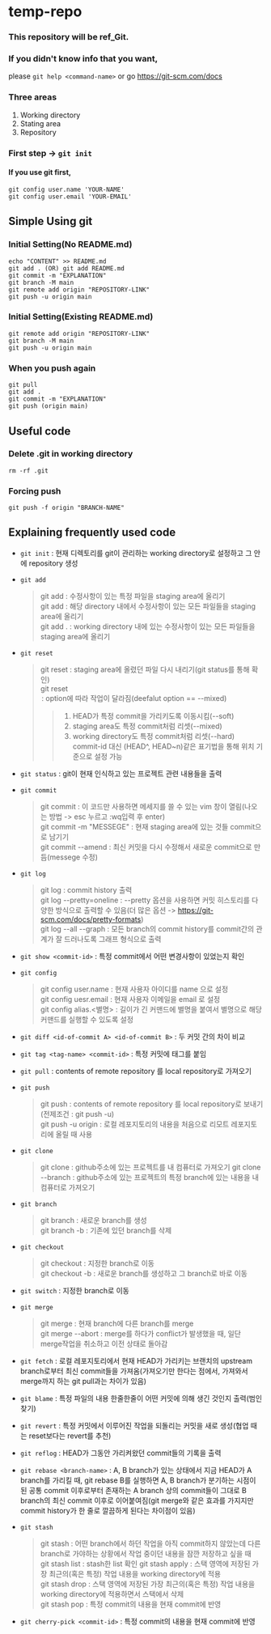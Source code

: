 # temp-repo
### This repository will be ref_Git.
### If you didn't know info that you want,     
please `git help <command-name>` or go https://git-scm.com/docs
### Three areas
1. Working directory
2. Stating area
3. Repository

### First step -> ` git init `

#### If you use git first,
```
git config user.name 'YOUR-NAME'
git config user.email 'YOUR-EMAIL'
```
## Simple Using git
### Initial Setting(No README.md)
```
echo "CONTENT" >> README.md
git add . (OR) git add README.md
git commit -m "EXPLANATION"
git branch -M main
git remote add origin "REPOSITORY-LINK"
git push -u origin main
```

### Initial Setting(Existing README.md)
```
git remote add origin "REPOSITORY-LINK"
git branch -M main
git push -u origin main
```

### When you push again
```
git pull
git add .
git commit -m "EXPLANATION"
git push (origin main)
```


## Useful code
### Delete .git in working directory
`rm -rf .git`

### Forcing push
`git push -f origin "BRANCH-NAME"`


## Explaining frequently used code
* `git init` : 현재 디렉토리를 git이 관리하는 working directory로 설정하고 그 안에 repository 생성

* `git add`
  > git add <file-name> : 수정사항이 있는 특정 파일을 staging area에 올리기 <br>
  > git add <directory-name> : 해당 directory 내에서 수정사항이 있는 모든 파일들을 staging area에 올리기<br>
  > git add . : working directory 내에 있는 수정사항이 있는 모든 파일들을 staging area에 올리기

* `git reset`
  > git reset <file-name> : staging area에 올렸던 파일 다시 내리기(git status를 통해 확인)<br>
  > git reset <option> <commit-id> : option에 따라 작업이 달라짐(deefalut option == --mixed)<br>
  > > 1. HEAD가 특정 commit을 가리키도록 이동시킴(--soft)
  > > 2. staging area도 특정 commit처럼 리셋(--mixed)
  > > 3. working directory도 특정 commit처럼 리셋(--hard)<br>
  > > commit-id 대신 (HEAD^, HEAD~n)같은 표기법을 통해 위치 기준으로 설정 가능
* `git status` : git이 현재 인식하고 있는 프로젝트 관련 내용들을 출력
* `git commit`
  > git commit : 이 코드만 사용하면 메세지를 쓸 수 있는 vim 창이 열림(나오는 방법 -> esc 누르고 :wq입력 후 enter)<br>
  > git commit -m "MESSEGE" : 현재 staging area에 있는 것들 commit으로 남기기<br>
  > git commit --amend : 최신 커밋을 다시 수정해서 새로운 commit으로 만듬(messege 수정)
* `git log`
  > git log : commit history 출력<br>
  > git log --pretty=oneline : --pretty 옵션을 사용하면 커밋 히스토리를 다양한 방식으로 출력할 수 있음(더 많은 옵션 -> https://git-scm.com/docs/pretty-formats)<br>
  > git log --all --graph : 모든 branch의 commit history를 commit간의 관계가 잘 드러나도록 그래프 형식으로 출력
* `git show <commit-id>` : 특정 commit에서 어떤 변경사항이 있었는지 확인
* `git config`
  > git config user.name <name> : 현재 사용자 아이디를 name 으로 설정<br>
  > git config uesr.email <email> : 현재 사용자 이메일을 email 로 설정<br>
  > git config alias.<별명> <command> : 길이가 긴 커맨드에 별명을 붙여서 별명으로 해당 커맨드를 실행할 수 있도록 설정
* `git diff <id-of-commit A> <id-of-commit B>` : 두 커밋 간의 차이 비교
* `git tag <tag-name> <commit-id>` : 특정 커밋에 태그를 붙임
* `git pull` : contents of remote repository 를 local repository로 가져오기
* `git push`
  > git push : contents of remote repository 를 local repository로 보내기(전제조건 : git push -u)<br>
  > git push -u origin <branch-name> : 로컬 레포지토리의 내용을 처음으로 리모트 레포지토리에 올릴 때 사용
* `git clone`
  >git clone <repository-link> : github주소에 있는 프로젝트를 내 컴퓨터로 가져오기
  >git clone --branch <branch-name> <repository-link> : github주소에 있는 프로젝트의 특정 branch에 있는 내용을 내 컴퓨터로 가져오기
* `git branch`
  > git branch <new-branch-name> : 새로운 branch를 생성<br>
  > git branch -b <existing-branch-name> : 기존에 있던 branch를 삭제
* `git checkout`
  > git checkout <existing-branch-name> : 지정한 branch로 이동<br>
  > git checkout -b <new-branch-name> : 새로운 branch를 생성하고 그 branch로 바로 이동
* `git switch` : 지정한 branch로 이동
* `git merge`
  > git merge <branch-name> : 현재 branch에 다른 branch를 merge<br>
  > git merge --abort : merge를 하다가 conflict가 발생했을 때, 일단 merge작업을 취소하고 이전 상태로 돌아감
* `git fetch` : 로컬 레포지토리에서 현재 HEAD가 가리키는 브랜치의 upstream branch로부터 최신 commit들을 가져옴(가져오기만 한다는 점에서, 가져와서 merge까지 하는 git pull과는 차이가 있음)
* `git blame` : 특정 파일의 내용 한줄한줄이 어떤 커밋에 의해 생긴 것인지 출력(범인찾기)
* `git revert` : 특정 커밋에서 이루어진 작업을 되돌리는 커밋을 새로 생성(협업 때는 reset보다는 revert를 추천)
* `git reflog` : HEAD가 그동안 가리켜왔던 commit들의 기록을 출력
* `git rebase <branch-name>` : A, B branch가 있는 상태에서 지금 HEAD가 A branch를 가리킬 때, git rebase B를 실행하면 A, B branch가 분기하는 시점이 된 공통 commit 이후로부터 존재하는 A branch 상의 commit들이 그대로 B branch의 최신 commit 이후로 이어붙여짐(git merge와 같은 효과를 가지지만 commit history가 한 줄로 깔끔하게 된다는 차이점이 있음)
* `git stash`
  > git stash : 어떤 branch에서 하던 작업을 아직 commit하지 않았는데 다른 branch로 가야하는 상황에서 작업 중이던 내용을 잠깐 저장하고 싶을 때 <br>
  > git stash list : stash한 list 확인
  > git stash apply <commit-id> : 스택 영역에 저장된 가장 최근의(혹은 특정) 작업 내용을 working directory에 적용<br>
  > git stash drop <commit-id> : 스택 영역에 저장된 가장 최근의(혹은 특정) 작업 내용을 working directory에 적용하면서 스택에서 삭제<br>
  > git stash pop <commit-id> : 특정 commit의 내용을 현재 commit에 반영
* `git cherry-pick <commit-id>` : 특정 commit의 내용을 현재 commit에 반영
